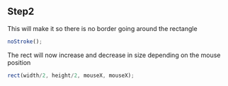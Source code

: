 ## Step2

This will make it so there is no border going around the rectangle

```js
noStroke();
```
The rect will now increase and decrease in size depending on the mouse position

```js
rect(width/2, height/2, mouseX, mouseX);
```


